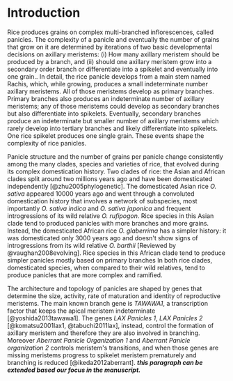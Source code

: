 # Introduction

Rice produces grains on complex multi-branched inflorescences, called panicles.
The complexity of a panicle and eventually the number of grains that grow on it are determined by iterations of two basic developmental decisions on axillary meristems: (i) How many axillary meristem should be produced by a branch, and (ii) should one axillary meristem grow into a secondary order branch or differentiate into a spikelet and eventually into one grain..
In detail, the rice panicle develops from a main stem named Rachis, which, while growing, produces a small indeterminate number axillary meristems.
All of those meristems develop as primary branches.
Primary branches also produces an indeterminate number of axillary meristems; any of those meristems could develop as secondary branches but also differentiate into spikelets.
Eventually, secondary branches produce an indeterminate but smaller number of axillary meristems which rarely develop into tertiary branches and likely differentiate into spikelets.
One rice spikelet produces one single grain.
These events shape the complexity of rice panicles.

Panicle structure and the number of grains per panicle change consistently among the many clades, species and varieties of rice, that evolved during its complex domestication history.
Two clades of rice: the Asian and African clades split around two millions years ago and have been domesticated independently [@zhu2005phylogenetic].
The domesticated Asian rice *O. sativa* appeared 10000 years ago and went through a convoluted domestication history that involves a network of subspecies, most importantly *O. sativa indica* and *O. sativa japonica* and frequent introgressions of its wild relative *O. rufipogon*.
Rice species in this Asian clade tend to produced panicles with more branches and more grains.
Instead, the domesticated African rice *O. glaberrima* has a simpler history: it was domesticated only 3000 years ago and doesn't show signs of introgressions from its wild relative *O. barthii* [Reviewed by @vaughan2008evolving].
Rice species in this African clade tend to produce simpler panicles mostly based on primary branches
In both rice clades, domesticated species, when compared to their wild relatives, tend to produce panicles that are more complex and ramified.

The architecture and topology of panicles are shaped by genes that determine the size, activity, rate of maturation and identity of reproductive meristems.
The main known branch gene is *TAWAWA1*, a transcription factor  that keeps the apical meristem indeterminate [@yoshida2013tawawa1]. The genes *LAX Panicles 1*, *LAX Panicles 2* [@komatsu2001lax1, @tabuchi2011lax], instead, control the formation of axillary meristem and therefore they are also involved in branching.
Moreover *Aberrant Panicle Organization 1* and *Aberrant Panicle organization 2* controls meristem's transitions, and when those genes are missing meristems progress to spikelet meristem prematurely and branching is reduced [@ikeda2012aberrant].
***this paragraph can be extended based our focus in the manuscript.***
